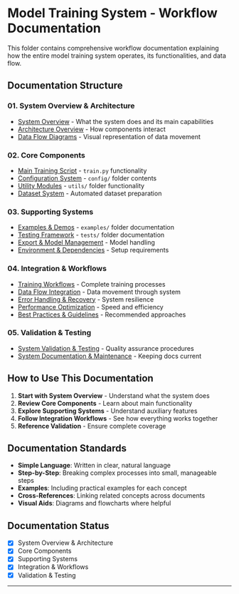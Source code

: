 # Model Training System - Workflow Documentation

This folder contains comprehensive workflow documentation explaining how the entire model training system operates, its functionalities, and data flow.

## Documentation Structure

### **01. System Overview & Architecture**
- [System Overview](01-system-overview/01-system-overview.md) - What the system does and its main capabilities
- [Architecture Overview](01-system-overview/02-architecture-overview.md) - How components interact
- [Data Flow Diagrams](01-system-overview/03-data-flow-diagrams.md) - Visual representation of data movement

### **02. Core Components**
- [Main Training Script](02-core-components/01-main-training-script.md) - `train.py` functionality
- [Configuration System](02-core-components/02-configuration-system.md) - `config/` folder contents
- [Utility Modules](02-core-components/03-utility-modules.md) - `utils/` folder functionality
- [Dataset System](02-core-components/04-dataset-system.md) - Automated dataset preparation

### **03. Supporting Systems**
- [Examples & Demos](03-supporting-systems/01-examples-demos.md) - `examples/` folder documentation
- [Testing Framework](03-supporting-systems/02-testing-framework.md) - `tests/` folder documentation
- [Export & Model Management](03-supporting-systems/03-export-model-management.md) - Model handling
- [Environment & Dependencies](03-supporting-systems/04-environment-dependencies.md) - Setup requirements

### **04. Integration & Workflows**
- [Training Workflows](04-integration-workflows/01-training-workflows.md) - Complete training processes
- [Data Flow Integration](04-integration-workflows/02-data-flow-integration.md) - Data movement through system
- [Error Handling & Recovery](04-integration-workflows/03-error-handling-recovery.md) - System resilience
- [Performance Optimization](04-integration-workflows/04-performance-optimization.md) - Speed and efficiency
- [Best Practices & Guidelines](04-integration-workflows/05-best-practices-guidelines.md) - Recommended approaches

### **05. Validation & Testing**
- [System Validation & Testing](05-validation/01-system-validation-testing.md) - Quality assurance procedures
- [System Documentation & Maintenance](05-validation/02-system-documentation-maintenance.md) - Keeping docs current

## How to Use This Documentation

1. **Start with System Overview** - Understand what the system does
2. **Review Core Components** - Learn about main functionality
3. **Explore Supporting Systems** - Understand auxiliary features
4. **Follow Integration Workflows** - See how everything works together
5. **Reference Validation** - Ensure complete coverage

## Documentation Standards

- **Simple Language**: Written in clear, natural language
- **Step-by-Step**: Breaking complex processes into small, manageable steps
- **Examples**: Including practical examples for each concept
- **Cross-References**: Linking related concepts across documents
- **Visual Aids**: Diagrams and flowcharts where helpful

## Documentation Status

- [x] System Overview & Architecture
- [x] Core Components
- [x] Supporting Systems
- [x] Integration & Workflows
- [x] Validation & Testing

---
